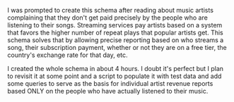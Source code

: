 I was prompted to create this schema after reading about music artists complaining that they don't get paid precisely by the people who are listening to their songs.  Streaming services pay artists based on a system that favors the higher number of repeat plays that popular artists get.  This schema solves that by allowing precise reporting based on who streams a song, their subscription payment, whether or not they are on a free tier, the country's exchange rate for that day, etc.

I created the whole schema in about 4 hours.  I doubt it's perfect but I plan to revisit it at some point and a script to populate it with test data and add some queries to serve as the basis for individual artist revenue reports based ONLY on the people who have actually listened to their music.
